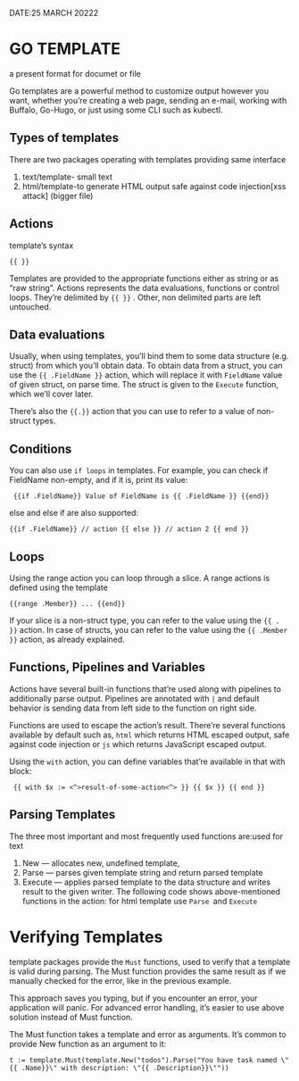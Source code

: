 
DATE:25 MARCH 20222
# GO TEMPLATE
a present format for documet or file

Go templates are a powerful method to customize output however you want, whether you’re creating a web page, sending an e-mail, working with Buffalo, Go-Hugo, or just using some CLI such as kubectl.
## Types of templates
There are two packages operating with templates providing same interface
1. text/template- small text
1. html/template-to generate HTML output safe against code injection[xss attack] (bigger file)
## Actions
template’s syntax
```
{{ }}
```
 Templates are provided to the appropriate functions either as string or as “raw string”. Actions represents the data evaluations, functions or control loops. They’re delimited by `{{ }}` . Other, non delimited parts are left untouched.

## Data evaluations
Usually, when using templates, you’ll bind them to some data structure (e.g. struct) from which you’ll obtain data. To obtain data from a struct, you can use the `{{ .FieldName }}` action, which will replace it with `FieldName` value of given struct, on parse time. The struct is given to the `Execute` function, which we’ll cover later.

There’s also the `{{.}}` action that you can use to refer to a value of non-struct types.

## Conditions
You can also use `if loops` in templates. For example, you can check if FieldName non-empty, and if it is, print its value:
```
 {{if .FieldName}} Value of FieldName is {{ .FieldName }} {{end}}
 ```

else and else if are also supported: 
```
{{if .FieldName}} // action {{ else }} // action 2 {{ end }}
```
## Loops
Using the range action you can loop through a slice. A range actions is defined using the template
```
{{range .Member}} ... {{end}} 
```
If your slice is a non-struct type, you can refer to the value using the `{{ . }}` action. In case of structs, you can refer to the value using the `{{ .Member }}` action, as already explained.

## Functions, Pipelines and Variables
Actions have several built-in functions that’re used along with pipelines to additionally parse output. Pipelines are annotated with `|` and default behavior is sending data from left side to the function on right side.

Functions are used to escape the action’s result. There’re several functions available by default such as, `html` which returns HTML escaped output, safe against code injection or `js` which returns JavaScript escaped output.

Using the `with` action, you can define variables that’re available in that with block:
```
 {{ with $x := <^>result-of-some-action<^> }} {{ $x }} {{ end }}
 ```
## Parsing Templates
The three most important and most frequently used functions are:used for text

1. New — allocates new, undefined template,
1. Parse — parses given template string and return parsed template
1. Execute — applies parsed template to the data structure and writes result to the given writer.
The following code shows above-mentioned functions in the action:
for html template use `Parse `and `Execute`

# Verifying Templates
template packages provide the `Must` functions, used to verify that a template is valid during parsing. The Must function provides the same result as if we manually checked for the error, like in the previous example.

This approach saves you typing, but if you encounter an error, your application will panic. For advanced error handling, it’s easier to use above solution instead of Must function.

The Must function takes a template and error as arguments. It’s common to provide New function as an argument to it:
```
t := template.Must(template.New("todos").Parse("You have task named \"{{ .Name}}\" with description: \"{{ .Description}}\""))
```
